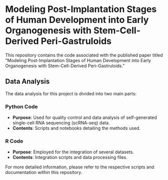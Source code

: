 # Modeling Post-Implantation Stages of Human Development into Early Organogenesis with Stem-Cell-Derived Peri-Gastruloids

This repository contains the code associated with the published paper titled "Modeling Post-Implantation Stages of Human Development into Early Organogenesis with Stem-Cell-Derived Peri-Gastruloids."

## Data Analysis

The data analysis for this project is divided into two main parts:

### Python Code
- **Purpose**: Used for quality control and data analysis of self-generated single-cell RNA sequencing (scRNA-seq) data.
- **Contents**: Scripts and notebooks detailing the methods used.

### R Code
- **Purpose**: Employed for the integration of several datasets.
- **Contents**: Integration scripts and data processing files.

For more detailed information, please refer to the respective scripts and documentation within this repository.
